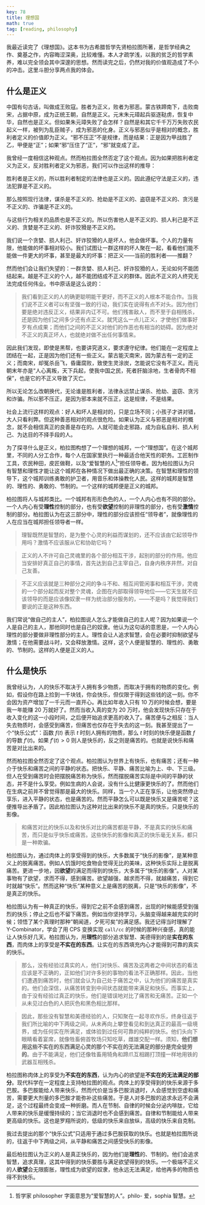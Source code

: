 ```yaml
---
key: 78
title: 理想国
math: true
tag: [reading, philosophy]
---
```

我最近读完了《理想国》。这本书为古希腊哲学先贤柏拉图所著，是哲学经典之作、奠基之作，内容晦涩深奥，比较难懂。本人才疏学浅，以我的贫乏的哲学素养，难以完全领会其中深邃的思想。然而读完之后，仍然对我的价值观造成了不小的冲击。这里斗胆分享两点我的体会。

## 什么是正义

中国有句古话，叫做成王败寇。胜者为正义，败者为邪恶。蒙古铁蹄南下，击败南宋，占据中原，成为正统王朝，自然是正义。元末朱元璋起兵驱逐鞑虏，恢复中华，自然也是正义。但如果朱元璋失败了会怎样？自然是和其它千千万万失败农民起义一样，被列为乱臣贼子，成为邪恶的化身。正义与邪恶似乎是相对的概念，胜利者定义的价值即为正义。“邪不压正”不是规律，而是结果：正是因为甲战胜了乙，甲便是“正”；如果“邪”压住了“正”，“邪”就变成了正。

我曾经一度相信这种观点。然而柏拉图全然否定了这个观点。因为如果把胜利者定义为正义，反对胜利者定义为邪恶，我们可以作出这样的推导：

胜利者是正义的，所以胜利者制定的法律也是正义的。因此遵纪守法是正义的，违法犯罪是不正义的。

那么按照现行法律，谋杀是不正义的、抢劫是不正义的、盗窃是不正义的、贪污是不正义的、诈骗是不正义的。

与这些行为相关的品质也是不正义的。所以伤害他人是不正义的、损人利己是不正义的、贪婪是不正义的、奸诈狡猾是不正义的。

我们说一个贪婪、损人利己、奸诈狡猾的人是坏人，他会做坏事。个人的力量有限，他能做的坏事相对较小。我们试图让一群这样的坏人聚在一起，看看他们能不能做一件更大的坏事，甚至是最大的坏事：把正义——当前的胜利者——推翻？

然而他们会让我们失望的：一群贪婪、损人利己、奸诈狡猾的人，无论如何不能团结起来。越是不正义的个人，越不能团结成不正义的群体。因此不正义的人终究无法完成任何伟业。书中原话是这么说的：

> 我们看到正义的人的确更聪明能干更好，而不正义的人根本不能合作。当我们说不正义者可以有坚强一致的行动，我们实在说得有点不对头。因为他们要是绝对违反正义，结果非内讧不可。他们残害敌人，而不至于自相残杀，还是因为他们之间多少还有点正义。就凭这么一点儿正义，才使他们做事好歹有点成果；而他们之间的不正义对他们的作恶也有相当的妨碍。因为绝对不正义的真正坏人，也就绝对做不出任何事情来。

因此我们发现，即使是黑帮，也要讲究道义，要求遵守纪律。他们能在一定程度上团结在一起，正是因为他们还有一些正义。蒙古能灭南宋，因为蒙古有一定的正义；而南宋，却冤杀岳飞，昏庸腐败，致使生灵涂炭，怎能说它没有不正义。而元朝末年亦是“人心离叛，天下兵起，使我中国之民，死者肝脑涂地，生者骨肉不相保”，也是它的不正义导致了灭亡。

所以无论怎么改朝换代，无论谁是胜利者，法律永远禁止谋杀、抢劫、盗窃、贪污和诈骗。所以邪不压正，是因为邪本来就不压正，这是规律，不是结果。

社会上流行这样的观点：好人和坏人是相对的，只是立场不同；小孩子才讲对错，大人只看利弊。但这种善恶相对的观点很危险。如果认为正义与邪恶是相对的概念，就不会相信真正的良善是存在的。人就可能会走邪路，成为自私自利、损人利己、为达目的不择手段的人。

为了探寻什么是正义，柏拉图构想了一个理想的城邦，一个“理想国”。在这个城邦里，不同的人分工合作，每个人在国家里执行一种最适合他天性的职务。工匠制作工具，农民种田，皮匠做鞋，以及“爱智慧的人[^1]”担任领导者。因为柏拉图认为只有智慧和理性才能让这个城邦在各种情况下做出最正确的决策。在智慧和理性的领导下，这个城邦训练勇敢的护卫者，用音乐和体操教化人民。这样的城邦是智慧的、理性的、勇敢的、节制的。一个这样的城邦便是正义的城邦。

柏拉图将人与城邦类比。一个城邦有形形色色的人，一个人内心也有不同的部分。一个人内心有受**理性**控制的部分，也有受**欲望**控制的非理性的部分，也有受**激情**控制的部分。柏拉图认为在这三部分中，理性的部分应该担任“领导者”，就像理性的人在应当在城邦担任领导者一样。

> 理智既然是智慧的，是为整个心灵的利益而谋划的，还不应该由它起领导作用吗？激情不应该服从它和协助它吗？

> 正义的人不许可自己灵魂里的各个部分相互干涉，起别的部分的作用。他应当安排好真正自己的事情，首先达到自己主宰自己，自身内秩序井然，对自己友善。

> 不正义应该就是三种部分之间的争斗不和、相互间管闲事和相互干涉，灵魂的一个部分起而反对整个灵魂，企图在内部取得领导地位——它天生就不应该领导的而是应该像奴隶一样为统治部分服务的，——不是吗？我觉得我们要说的正是这种东西。

我们常说“做自己的主人”，柏拉图说人怎么才能做自己的主人呢？因为如果说一个人是自己的主人，那他同时也是自己的奴隶。他认为这句话的意思是，一个人内心理性的部分要做非理性部分的主人。理性会让人追求智慧，会在必要时抑制欲望与激情；在他需要战斗时，又会释放激情。这样，这个人便是智慧的、理性的、勇敢的、节制的。这样的人便是正义的人。

## 什么是快乐

我曾经认为，人的快乐不取决于人拥有多少物质，而取决于拥有的物质的变化。例如，假设你在路上捡到一千块钱，你会快乐，但仅限于得到这些钱的这一刻。你不会因为资产增加了一千元而一直开心。再比如年收入只有 10 万的时候会想，要是我一年能赚 20 万就好了。然而当收入真的变为 20 万时，他会发现快乐只存在于收入变化的这一小段时间，之后便开始追求更高的收入了。痛苦便与之相反：当人失去物质时，会感受到痛苦，但痛苦也仅存在于失去的这一刻。我甚至提出了一个“快乐公式”：函数 $f(t)$ 表示 $t$ 时刻人拥有的物质，那么 $t$ 时刻的快乐便是函数 $f$ 的导数 $f'(t)$。如果 $f'(t) > 0$ 则人是快乐的，反之则是痛苦的。也就是说快乐和痛苦是对比出来的。

然而柏拉图全然否定了这个观点。柏拉图认为世界上有快乐，也有痛苦；还有一种介于快乐和痛苦之间的平静的状态。把快乐、平静、痛苦比喻为上、中、下三级。但人在受到痛苦时会把摆脱痛苦称为快乐，然而摆脱痛苦实际是中间的平静的状态，并不是什么享受。例如生病的人会说，没有什么比健康更快乐的了。然而他们在生病之前并不曾觉得那是最大的快乐。同样，当一个人正在享乐，让他突然停止享乐，进入平静的状态，也是痛苦的。然而平静怎么可以既是快乐又是痛苦呢？这便推导出矛盾了。因此柏拉图认为这种对比出来的快乐不是真的快乐，只是快乐的影像。

> 和痛苦对比的快乐以及和快乐对比的痛苦都是平静，不是真实的快乐和痛苦，而只是似乎快乐或痛苦。这些快乐的影像和真正的快乐毫无关系，都只是一种欺骗。

柏拉图认为，通过肉体上的享受得到的快乐，大多数属于“快乐的影像”，是某种意义上的脱离痛苦。例如人饥饿时吃食物会觉得无比的美味，这种快乐实际上是脱离痛苦。更进一步地，因**欲望**的满足而得到的快乐，大多属于“快乐的影像”。人对某事物有了欲望，求而不得，感到痛苦。欲望越强，越求而不得，就越痛苦，得到它时就越“快乐”。然而这种“快乐”某种意义上是痛苦的脱离，只是“快乐的影像”，不是真正的快乐。

柏拉图认为有一种真正的快乐，得到它之前不会感到痛苦，出现的时候能感受到强烈的快乐；停止之后也不留下痛苦。例如当你坚持学习，头脑变得越来越充实的时候；领悟了某个真理时那种”朝闻道，夕死可矣”的满足感。我还记得当时理解了 Y-Combinator，学会了用 CPS 变换实现 `call/cc` 的时候的那种兴奋感，真的能让人快乐好几天。柏拉图认为，用**理性**的部分追求智慧、美德得到的是**实在的东西**，而肉体上的享受是**不实在的东西**。让实在的东西填充内心才能得到可靠的真实的快乐。

> 那么，没有经验过真实的人，他们对快乐、痛苦及这两者之中间状态的看法应该是不正确的，正如他们对许多别的事物的看法不正确那样。因此，当他们遭遇到痛苦时，他们就会认为自己处于痛苦之中，认为他们的痛苦是真实的。他们会深信，从痛苦转变到中间状态就能带来满足和快乐。而事实上，由于没有经验过真正的快乐，他们是错误地对比了痛苦和无痛苦。正如一个从未见过白色的人把灰色和黑色相比那样。

> 因此，那些没有智慧和美德经验的人，只知聚在一起寻欢作乐，终身往返于我们所比喻的中下两级之间，从未再向上攀登看见和到达真正的最高一级境界，或为任何实在所满足，或体验到过任何可靠的纯粹的快乐。他们头向下眼睛看着宴席，就像牲畜俯首牧场只知吃草，雌雄交配一样。须知，**他们想用这些不实在的东西满足心灵的那个不实在的无法满足的部分是完全徒劳的**。由于不能满足，他们还像牲畜用犄角和蹄爪互相踢打顶撞一样地用铁的武器互相残杀。

柏拉图称肉体上的享受为**不实在的东西**，认为内心的欲望是**不实在的无法满足的部分**。现代科学在一定程度上支持柏拉图的观点。肉体上的享受得到的快乐来源于多巴胺。多巴胺能给人带来快乐，然而代价是当多巴胺消退时，人会感觉到空虚和痛苦，需要更大剂量的多巴胺才能弥补这些痛苦。于是人对多巴胺的追求永远不会满足，这个过程最终会变成一种折磨。而人在节制、自律的时候会分泌内啡肽，它给人带来的快乐是缓慢持续的；当它消退时也不会感到痛苦。自律和节制能给人带来更高级的快乐。这也是罗翔所说的，低级的快乐来自放纵，高级的快乐来自克制。

我过去提出的那个“快乐公式”只适用于通过多巴胺获取的快乐。也就是柏拉图所说的，往返于中下两级之间，从平静和痛苦之间感受快乐的影像。

最后柏拉图认为正义的人是真正快乐的，因为他们是**理性**的、节制的。他们会追求智慧，追求真理，这其中得到的快乐要胜与满足欲望得到的快乐。一个极端不正义的人**欲望**会无限膨胀，理性成为欲望的奴隶，他永远无法满足，给他再多的物质也得不到快乐。

[^1]: 哲学家 philosopher 字面意思为“爱智慧的人”。philo- 爱，sophia 智慧。